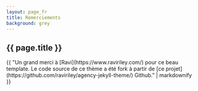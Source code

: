 ```yaml
---
layout: page_fr
title: Remerciements
background: grey
---
```


<div class="col-lg-12 text-center mb-5">
	<h2 class="section-heading text-uppercase">{{ page.title }}</h2>
</div>

<div class="col-lg-12 text-center">
	{{ "Un grand merci à [Ravi](https://www.raviriley.com/) pour ce beau template. Le code source de ce thème
	a été fork à partir de [ce projet](https://github.com/raviriley/agency-jekyll-theme/) Github." | markdownify }}
</div>